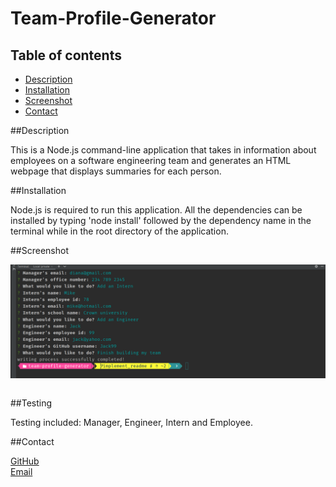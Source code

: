 # Team-Profile-Generator

## Table of contents

* [Description](#Describtion)
* [Installation](#Installation)
* [Screenshot](#Screenshot)
* [Contact](#Contact)



##Description

This is a Node.js command-line application that takes in information about employees on a software engineering team and generates an HTML webpage that displays summaries for each person. 


##Installation

Node.js is required to run this application. All the dependencies can be installed by typing 'node install' followed by the dependency name in the terminal while in the root directory of the application.



##Screenshot

<img src="./dist/images/Screenshot%20.png"></img><pre></pre>


##Testing

Testing included: Manager, Engineer, Intern and Employee.


##Contact

[GitHub](https://github.com/Abi-2021)  
[Email](abira0607@gmail.com)
